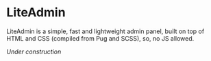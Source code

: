 # LiteAdmin

LiteAdmin is a simple, fast and lightweight admin panel, built on top of HTML and CSS (compiled from Pug and SCSS), so, no JS allowed.

*Under construction*
